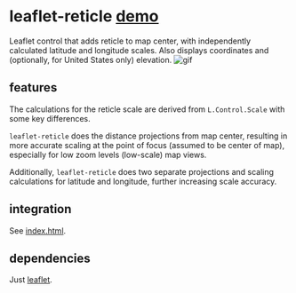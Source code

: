 # leaflet-reticle [demo](https://rwev.github.io/leaflet-reticle)
Leaflet control that adds reticle to map center, with independently calculated latitude and longitude scales. Also displays coordinates and (optionally, for United States only) elevation.
![gif](leaflet-reticle.gif)

## features
The calculations for the reticle scale are derived from `L.Control.Scale` with some key differences.

`leaflet-reticle` does the distance projections from map center, resulting in more accurate scaling at the point of focus (assumed to be center of map), especially for low zoom levels (low-scale) map views. 

Additionally, `leaflet-reticle` does two separate projections and scaling calculations for latitude and longitude, further increasing scale accuracy. 

## integration 
See [index.html](https://www.github.com/rwev/leaflet-reticle/blob/master/index.html).

## dependencies
Just [leaflet](https://www.github.com/leaflet/leaflet).  
